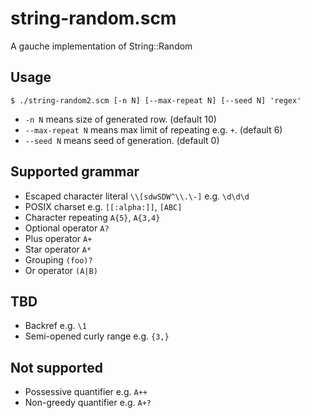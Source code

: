 # string-random.scm
A gauche implementation of String::Random

## Usage

``` shell
$ ./string-random2.scm [-n N] [--max-repeat N] [--seed N] 'regex'
```

- `-n N` means size of generated row. (default 10)
- `--max-repeat N` means max limit of repeating e.g. `+`. (default 6)
- `--seed N` means seed of generation. (default 0)

## Supported grammar

- Escaped character literal `\\[sdwSDW^\\.\-]` e.g. `\d\d\d`
- POSIX charset e.g. `[[:alpha:]]`, `[ABC]`
- Character repeating `A{5}`, `A{3,4}`
- Optional operator `A?`
- Plus operator `A+`
- Star operator `A*`
- Grouping `(foo)?`
- Or operator `(A|B)`

## TBD

- Backref e.g. `\1`
- Semi-opened curly range e.g. `{3,}`

## Not supported

- Possessive quantifier e.g. `A++`
- Non-greedy quantifier e.g. `A+?`

